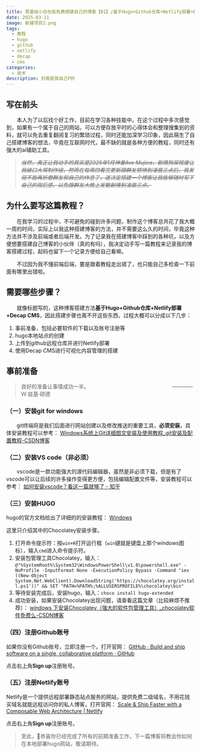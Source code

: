 ```yaml
---
title: 零基础小白也能免费搭建自己的博客【01】/基于Hugo+Github仓库+Netlify部署+Decap CMS的博客搭建教程
date: 2025-03-11
image: 新建项目2.png
tags:
  - 教程
  - hugo
  - github
  - netlify
  - decap
  - cms
categories:
  - 技术
description: 封面是我自己P的
---
```

## 写在前头

　　本人为了以后找个好工作，目前在学习各种技能中。在这个过程中多次感觉到，如果有一个属于自己的网站，可以方便存放平时的心得体会和整理搜集到的资料，就可以免去重复翻阅复习的繁琐过程，同时还能加深学习印象，因此萌生了自己搭建博客的想法，毕竟在互联网时代，最不缺的就是各种方便的教程，同时还有强大的ai辅助工具。

> *~~当然，真正让我动手的其实是2025年1月神番Ave Mujica，剧情狗屎程度让我破口大骂制作组，然而在每周四看完更新跟群友怒喷到凌晨三点后，我发现不能再折磨群友和自己的作息了，遂决定搭建一个博客让我能够随时写下自己的观后感，以免跟群友大晚上发散剧情到凌晨三点。~~*

## 为什么要写这篇教程？

　　在我学习的过程中，不可避免的碰到许多问题，制作这个博客总共花了我大概一周的时间，实际上以我这种搭建博客的方法，并不需要这么久的时间，毕竟这种方法并不涉及前端或者后端开发。为了记录我在搭建博客中踩到的各种坑，以及方便想要搭建自己博客的小伙伴（真的有吗），我决定动手写一篇教程来记录我的博客搭建过程，起码也留下一个记录方便给自己看嘛。

　　不过因为我不懂前端后端，要是跟着教程走出错了，也只能自己多检查一下前面有哪里出错啦。

## 需要哪些步骤？

　　就像标题写的，这种博客搭建方法**基于Hugo+Github仓库+Netlify部署+Decap CMS**，因此搭建步骤也离不开这些东西，过程大概可以分成以下几步：

1. 事前准备，包括必要软件的下载以及账号注册等
2. hugo本地站点的创建
3. 上传到github远程仓库并进行Netlify部署
4. 使用Decap CMS进行可视化内容管理的搭建

## 事前准备

> 良好的准备让事情成功一半。　　　　　　　　 　　　　　　　　————Ｗ·兹基·硕德

### （一）安装git for windows

　　git终端将是我们后面进行网站创建以及修改推送的重要工具，**必须安装**，具体安装教程可以参考：[](https://blog.csdn.net/middle_age666/article/details/141157518)
[Windows系统上Git详细图文安装及使用教程_git安装及配置教程-CSDN博客](https://blog.csdn.net/middle_age666/article/details/141157518)

### [](https://blog.csdn.net/middle_age666/article/details/141157518)（二）安装VS code（非必须）

　　vscode是一款功能强大的源代码编辑器，虽然是非必须下载，但是有了vscode可以让后续的许多操作变得更方便，包括编辑配置文件等，安装教程可以参考：
[如何安装vscode？看这一篇就够了 - 知乎](https://zhuanlan.zhihu.com/p/687410421)[](https://blog.csdn.net/middle_age666/article/details/141157518)[](https://blog.csdn.net/middle_age666/article/details/141157518)

### [](https://blog.csdn.net/middle_age666/article/details/141157518)（三）安装HUGO

hugo的官方文档给出了详细的的安装教程：
[Windows](https://gohugo.io/installation/windows/)

这里只介绍其中的Chocolatey安装步骤。

1. 打开命令提示符：按`win+R`打开运行框（`win`键就是键盘上那个windows图标），输入`cmd`进入命令提示符。
2. 安装包管理工具Chocolatey，输入：`@"%SystemRoot%\System32\WindowsPowerShell\v1.0\powershell.exe" -NoProfile -InputFormat None -ExecutionPolicy Bypass -Command "iex ((New-Object System.Net.WebClient).DownloadString('https://chocolatey.org/install.ps1'))" && SET "PATH=%PATH%;%ALLUSERSPROFILE%\chocolatey\bin"`
3. 等待安装完成后，安装hugo，输入：`choco install hugo-extended`
4. 成功安装，如果安装Chocolatey出现问题，请查看这篇文章（比较麻烦不推荐）：
   [windows 下安装Chocolatey（强大的软件包管理工具）_chocolatey软件免费么-CSDN博客](https://blog.csdn.net/LOER_C/article/details/116591459)


### （四）注册Github账号

如果你没有Github账号，立即注册一个。打开官网：
[GitHub · Build and ship software on a single, collaborative platform · GitHub](https://github.com/)

点击右上角**Sign up**注册账号。

### （五）注册Netlify账号

Netlify是一个提供远程部署静态站点服务的网站，提供免费二级域名，不用花钱买域名就能远程访问你的私人博客，打开官网：
[Scale & Ship Faster with a Composable Web Architecture | Netlify](https://www.netlify.com/)

点击右上角**Sign up**注册账号。


> 至此，🥰恭喜你已经完成了所有的前期准备工作，下一篇博客将教会你如何在本地部署hugo网站，敬请期待。
>

[](https://blog.csdn.net/middle_age666/article/details/141157518)

[](https://blog.csdn.net/middle_age666/article/details/141157518)
